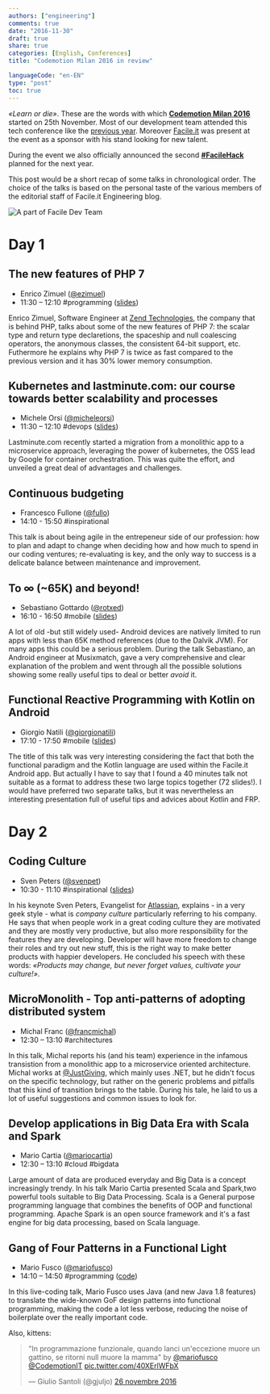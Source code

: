 ```yaml
---
authors: ["engineering"]
comments: true
date: "2016-11-30"
draft: true
share: true
categories: [English, Conferences]
title: "Codemotion Milan 2016 in review"

languageCode: "en-EN"
type: "post"
toc: true
---
```


*«Learn or die»*. These are the words with which [**Codemotion Milan 2016**](http://milan2016.codemotionworld.com/) started on 25th November. Most of our development team attended this tech conference like the [previous year](http://engineering.facile.it/blog/ita/facile-it-devs-codemotion-milan-2015/). Moreover [Facile.it](http://www.facile.it) was present at the event as a sponsor with his stand looking for new talent.

During the event we also officially announced the second [**#FacileHack**](http://hackathon.facile.it/) planned for the next year.

This post would be a short recap of some talks in chronological order. The choice of the talks is based on the personal taste of the various members of the editorial staff of Facile.it Engineering blog.

![A part of Facile Dev Team](/images/codemotion-2016/codemotion_2016.jpg)

# Day 1

## The new features of PHP 7
 * Enrico Zimuel ([@ezimuel](https://twitter.com/ezimuel))
 * 11:30 – 12:10 #programming ([slides](http://zimuel.it/slides/codemotion2016/))

Enrico Zimuel, Software Engineer at [Zend Technologies](http://www.zend.com/), the company that is behind PHP, talks about some of the new features of PHP 7: the scalar type and return type declaretions, the spaceship and null coalescing operators, the anonymous classes, the consistent 64-bit support, etc. Futhermore he explains why PHP 7 is twice as fast compared to the previous version and it has 30% lower memory consumption.

## Kubernetes and lastminute.com: our course towards better scalability and processes
 * Michele Orsi ([@micheleorsi](https://twitter.com/micheleorsi))
 * 11:30 – 12:10 #devops ([slides](http://www.slideshare.net/micheleorsi/kubernetes-and-lastminutecom-our-course-towards-better-scalability-and-processes))

Lastminute.com recently started a migration from a monolithic app to a microservice approach, leveraging the power of kubernetes, the OSS lead by Google for container orchestration. This was quite the effort, and unveiled a great deal of advantages and challenges.

## Continuous budgeting
 * Francesco Fullone ([@fullo](https://twitter.com/fullo))
 * 14:10 - 15:50 #inspirational
 
This talk is about being agile in the entrepeneur side of our profession: how to plan and adapt to change when deciding how and how much to spend in our coding ventures; re-evaluating is key, and the only way to success is a delicate balance between maintenance and improvement.

## To ∞ (~65K) and beyond!
 * Sebastiano Gottardo ([@rotxed](https://twitter.com/rotxed))
 * 16:10 - 16:50 #mobile ([slides](https://speakerdeck.com/dextor/to-65k-and-beyond))

A lot of old -but still widely used- Android devices are natively limited to run apps with less than 65K method references (due to the Dalvik JVM). For many apps this could be a serious problem. During the talk Sebastiano, an Android engineer at Musixmatch, gave a very comprehensive and clear explanation of the problem and went through all the possible solutions showing some really useful tips to deal or better *avoid* it.

## Functional Reactive Programming with Kotlin on Android
 * Giorgio Natili ([@giorgionatili](https://twitter.com/giorgionatili))
 * 17:10 - 17:50 #mobile ([slides](https://drive.google.com/file/d/0BxCm4NRlzb3PWjNNaG1KS0Utckk/view))

The title of this talk was very interesting considering the fact that both the functional paradigm and the Kotlin language are used within the Facile.it Android app. But actually I have to say that I found a 40 minutes talk not suitable as a format to address these two large topics together (72 slides!). I would have preferred two separate talks, but it was nevertheless an interesting presentation full of useful tips and advices about Kotlin and FRP.

# Day 2

## Coding Culture
 * Sven Peters ([@svenpet](https://twitter.com/svenpet))
 * 10:30 - 11:10 #inspirational ([slides](http://www.slideshare.net/svenpeters/coding-culture))

In his keynote Sven Peters, Evangelist for [Atlassian](https://www.atlassian.com/), explains - in a very geek style - what is *company culture* particularly referring to his company. He says that when people work in a great coding culture they are motivated and they are mostly very productive, but also more responsibility for the features they are developing. Developer will have more freedom to change their roles and try out new stuff, this is the right way to make better products with happier developers. He concluded his speech with these words: *«Products may change, but never forget values, cultivate your culture!»*.

## MicroMonolith - Top anti-patterns of adopting distributed system
 * Michal Franc ([@francmichal](https://twitter.com/francmichal))
 * 12:30 – 13:10 #architectures
 
In this talk, Michal reports his (and his team) experience in the infamous transistion from a monolithic app to a microservice oriented architecture. Michal works at [@JustGiving](https://twitter.com/JustGiving), which mainly uses .NET, but he didn't focus on the specific technology, but rather on the generic problems and pitfalls that this kind of transition brings to the table. During his tale, he laid to us a lot of useful suggestions and common issues to look for.

## Develop applications in Big Data Era with Scala and Spark
 * Mario Cartia ([@mariocartia](https://twitter.com/mariocartia))
 * 12:30 – 13:10 #cloud #bigdata

Large amount of data are produced everyday and Big Data is a concept increasingly trendy. In his talk Mario Cartia presented Scala and Spark,two powerful tools suitable to Big Data Processing.  Scala is a General purpose programming language that combines the benefits of OOP and functional programming. Apache Spark is an open source framework and it's a fast engine for big data processing, based on Scala language.

## Gang of Four Patterns in a Functional Light
 * Mario Fusco ([@mariofusco](https://twitter.com/mariofusco))
 * 14:10 – 14:50 #programming ([code](https://github.com/mariofusco/from-gof-to-lambda))

In this live-coding talk, Mario Fusco uses Java (and new Java 1.8 features) to translate the wide-known GoF design patterns into functional programming, making the code a lot less verbose, reducing the noise of boilerplate over the really important code.

Also, kittens:

<blockquote class="twitter-tweet" data-cards="hidden" data-lang="it"><p lang="it" dir="ltr">&quot;In programmazione funzionale, quando lanci un&#39;eccezione muore un gattino, se ritorni null muore la mamma&quot; by <a href="https://twitter.com/mariofusco">@mariofusco</a> <a href="https://twitter.com/CodemotionIT">@CodemotionIT</a> <a href="https://t.co/40XErlWFbX">pic.twitter.com/40XErlWFbX</a></p>&mdash; Giulio Santoli (@gjuljo) <a href="https://twitter.com/gjuljo/status/802507849494654976">26 novembre 2016</a></blockquote>
<script async src="//platform.twitter.com/widgets.js" charset="utf-8"></script>
